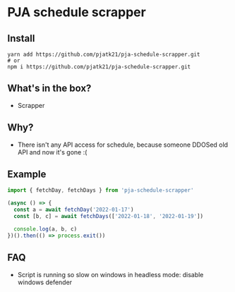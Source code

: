 # PJA schedule scrapper

## Install
```shell
yarn add https://github.com/pjatk21/pja-schedule-scrapper.git
# or
npm i https://github.com/pjatk21/pja-schedule-scrapper.git
```

## What's in the box?
 - Scrapper

## Why?
 - There isn't any API access for schedule, because someone DDOSed old API and now it's gone :(

## Example

```ts
import { fetchDay, fetchDays } from 'pja-schedule-scrapper'

(async () => {
  const a = await fetchDay('2022-01-17')
  const [b, c] = await fetchDays(['2022-01-18', '2022-01-19'])

  console.log(a, b, c)
})().then(() => process.exit())
```

## FAQ
 - Script is running so slow on windows in headless mode: disable windows defender
